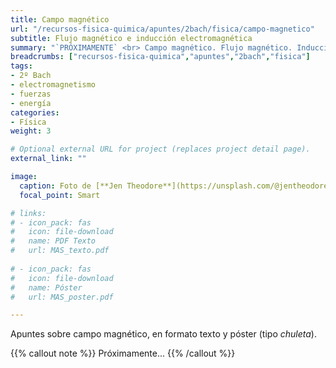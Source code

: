 ```yaml
---
title: Campo magnético
url: "/recursos-fisica-quimica/apuntes/2bach/fisica/campo-magnetico"
subtitle: Flujo magnético e inducción electromagnética
summary: "`PRÓXIMAMENTE` <br> Campo magnético. Flujo magnético. Inducción electromagnética."
breadcrumbs: ["recursos-fisica-quimica","apuntes","2bach","fisica"]
tags:
- 2º Bach
- electromagnetismo
- fuerzas
- energía
categories:
- Física
weight: 3

# Optional external URL for project (replaces project detail page).
external_link: ""

image:
  caption: Foto de [**Jen Theodore**](https://unsplash.com/@jentheodore) en [Unsplash](https://unsplash.com)
  focal_point: Smart

# links:
# - icon_pack: fas
#   icon: file-download
#   name: PDF Texto
#   url: MAS_texto.pdf
  
# - icon_pack: fas
#   icon: file-download
#   name: Póster
#   url: MAS_poster.pdf

---
```


Apuntes sobre campo magnético, en formato texto y póster (tipo _chuleta_).

{{% callout note %}}
Próximamente...
{{% /callout %}}